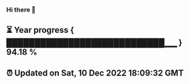 ### Hi there 👋
⏳ Year progress { ████████████████████████████▁▁ } 94.18 %
---
⏰ Updated on Sat, 10 Dec 2022 18:09:32 GMT
---
